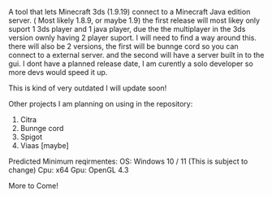 A tool that lets Minecraft 3ds (1.9.19) connect to a Minecraft Java edition server. ( Most likely 1.8.9, or maybe 1.9)
the first release will most likey only suport 1 3ds player and 1 java player, due the the multiplayer in the 3ds version ownly having 2 player suport. I will need to find a way around this. there will also be 2 versions, the first will be bunnge cord so you can connect to a external server. and the second will have a server built in to the gui.
I dont have a planned release date, I am curently a solo developer so more devs would speed it up.

This is kind of very outdated I will update soon!

Other projects I am planning on using in the repository:
1. Citra
2. Bunnge cord
3. Spigot
4. Viaas [maybe]

Predicted Minimum reqirmentes:
OS: Windows 10 / 11 (This is subject to change)
Cpu: x64
Gpu: OpenGL 4.3

More to Come!
